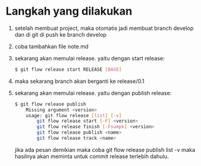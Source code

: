 # Langkah yang dilakukan

1. setelah membuat project, maka otomatis jadi membuat branch develop dan di git di push ke branch develop
2. coba tambahkan file note.md
3. sekarang akan memulai release. yaitu dengan 
    start release:
    ```sh
    $ git flow release start RELEASE [BASE]
    ```
4. maka sekarang branch akan berganti ke release/0.1
5. sekarang akan memulai release. yaitu dengan 
    publish release:
    ```sh
    $ git flow release publish 
        Missing argument <version>
        usage: git flow release [list] [-v]
            git flow release start [-F] <version>
            git flow release finish [-Fsumpk] <version>
            git flow release publish <name>
            git flow release track <name>
    ```
    
    jika ada pesan demikian maka coba git flow release publish list -v 
    maka hasilnya akan meminta untuk commit release terlebih dahulu.